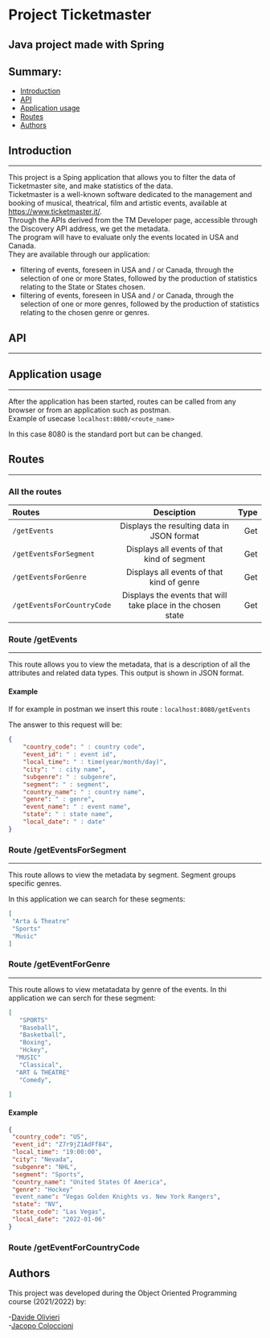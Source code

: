 # Project Ticketmaster
## Java project made with Spring
## Summary:
- [Introduction](#id-section1)
- [API](id-section2)
- [Application usage](#id-section3)
- [Routes](#id-section4)
- [Authors](#id-section5)

<div id='id-section1'/>

## Introduction
***
This project is a Sping application that allows you to filter the data of Ticketmaster site, and make statistics of the data.\
Ticketmaster is a well-known software dedicated to the management and booking of musical, theatrical, film and artistic events, available at https://www.ticketmaster.it/. \
Through the APIs derived from the TM Developer page, accessible through the Discovery API address, we get the metadata.\
The program will have to evaluate only the events located in USA and Canada. \
They are available through our application:
- filtering of events, foreseen in USA and / or Canada, through the selection of one or more States, followed by the production of statistics relating to the State or States chosen.
- filtering of events, foreseen in USA and / or Canada, through the selection of one or more genres, followed by the production of statistics relating to the chosen genre or genres.

<div id='id-section1'/>

## API
***


<div id='id-section3'/>

## Application usage
***
After the application has been started, routes can be called from any browser or from an application such as postman.\
Example of usecase
`localhost:8080/<route_name>`

In this case 8080 is the standard port but can be changed.

<div id='id-section4'/>

## Routes
***
### All the routes
| Routes  | Desciption | Type |
| :--- | :---: | ---:  |
| `/getEvents` | Displays the resulting data in JSON format | Get |
| `/getEventsForSegment` | Displays all events of that kind of segment | Get |
| `/getEventsForGenre` | Displays all events of that kind of genre | Get |
| `/getEventsForCountryCode` | Displays the events that will take place in the chosen state | Get |

### Route /getEvents
***
This route allows you to view the metadata, that is a description of all the attributes and related data types. This output is shown in JSON format.
#### Example
If for example in postman we insert this route : `localhost:8080/getEvents`

The answer to this request will be:
```json
{
    "country_code": " : country code",
    "event_id": " : event id",
    "local_time": " : time(year/month/day)",
    "city": " : city name",
    "subgenre": " : subgenre",
    "segment": " : segment",
    "country_name": " : country name",
    "genre": " : genre",
    "event_name": " : event name",
    "state": " : state name",
    "local_date": " : date"
}
```
### Route /getEventsForSegment
***
This route allows to view the metadata by segment. Segment groups specific genres. 

In this application we can search for these segments:
```json
[
 "Arta & Theatre"
 "Sports"
 "Music"
]
```
### Route /getEventForGenre
***
This route allows to view metatadata by genre of the events.
In thi application we can serch for these segment:
```json
[
   "SPORTS"
   "Baseball",
   "Basketball",
   "Boxing",
   "Hckey",
  "MUSIC"
   "Classical",
  "ART & THEATRE"
   "Comedy",

]
```
#### Example
```json
{
 "country_code": "US", 
 "event_id": "Z7r9jZ1AdFf84",
 "local_time": "19:00:00",
 "city": "Nevada",
 "subgenre": "NHL",
 "segment": "Sports",
 "country_name": "United States Of America",
 "genre": "Hockey"
 "event_name": "Vegas Golden Knights vs. New York Rangers",
 "state": "NV",
 "state_code": "Las Vegas",
 "local_date": "2022-01-06"
}
```
### Route /getEventForCountryCode




<div id='id-section5'/>

## Authors
This project was developed during the Object Oriented Programming course (2021/2022) by:

-[Davide Olivieri](https://github.com/DavideOlivieri) \
-[Jacopo Coloccioni](https://github.com/JacopoColoccioni)
